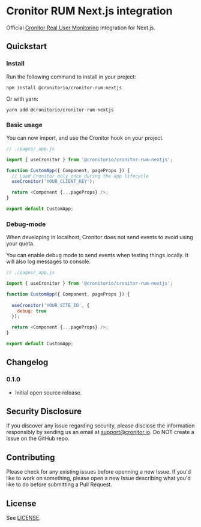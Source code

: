 # Cronitor RUM Next.js integration

Official [Cronitor Real User Monitoring](https://cronitor.io/real-user-monitoring) integration for Next.js.

## Quickstart

### Install

Run the following command to install in your project:

```
npm install @cronitorio/cronitor-rum-nextjs
```

Or with yarn:

```
yarn add @cronitorio/cronitor-rum-nextjs
```

### Basic usage

You can now import, and use the Cronitor hook on your project.

```javascript
// ./pages/_app.js

import { useCronitor } from '@cronitorio/cronitor-rum-nextjs';

function CustomApp({ Component, pageProps }) {
  // Load Cronitor only once during the app lifecycle
  useCronitor('YOUR_CLIENT_KEY');

  return <Component {...pageProps} />;
}

export default CustomApp;
```

### Debug-mode

When developing in localhost, Cronitor does not send events to avoid using your quota.

You can enable debug mode to send events when testing things locally. It will also log messages to console.

```javascript
// ./pages/_app.js

import { useCronitor } from '@cronitorio/cronitor-rum-nextjs';

function CustomApp({ Component, pageProps }) {
  
  useCronitor('YOUR_SITE_ID', {
    debug: true
  });

  return <Component {...pageProps} />;
}

export default CustomApp;
```


## Changelog

### 0.1.0

- Initial open source release.

## Security Disclosure

If you discover any issue regarding security, please disclose the information responsibly by sending us an email at [support@cronitor.io](mailto:support@cronitor.io). Do NOT create a Issue on the GitHub repo.

## Contributing

Please check for any existing issues before openning a new Issue. If you'd like to work on something, please open a new Issue describing what you'd like to do before submitting a Pull Request.

## License

See [LICENSE](https://github.com/cronitorio/cronitor-rum-nextjs/blob/master/LICENSE).
